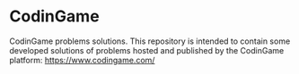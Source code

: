 # CodinGame
CodinGame problems solutions.
This repository is intended to contain some developed solutions of problems hosted and published by the CodinGame platform: https://www.codingame.com/
